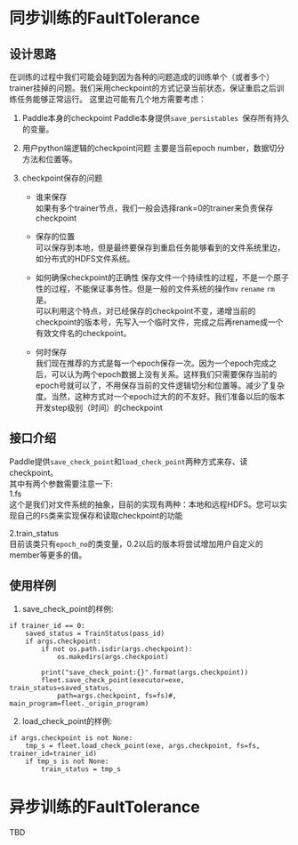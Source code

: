 # 同步训练的FaultTolerance
## 设计思路
在训练的过程中我们可能会碰到因为各种的问题造成的训练单个（或者多个）trainer挂掉的问题。我们采用checkpoint的方式记录当前状态，保证重启之后训练任务能够正常运行。
这里边可能有几个地方需要考虑：

1. Paddle本身的checkpoint
Paddle本身提供`save_persistables `保存所有持久的变量。

2. 用户python端逻辑的checkpoint问题
主要是当前epoch number，数据切分方法和位置等。

3. checkpoint保存的问题  
   - 谁来保存  
   如果有多个trainer节点，我们一般会选择rank=0的trainer来负责保存checkpoint
   
   - 保存的位置  
   可以保存到本地，但是最终要保存到重启任务能够看到的文件系统里边，如分布式的HDFS文件系统。
   
   - 如何确保checkpoint的正确性
   保存文件一个持续性的过程，不是一个原子性的过程，不能保证事务性。但是一般的文件系统的操作`mv` `rename` `rm` 是。   
   可以利用这个特点，对已经保存的checkpoint不变，递增当前的 checkpoint的版本号，先写入一个临时文件，完成之后再rename成一个有效文件名的checkpoint。
   
   - 何时保存  
   我们现在推荐的方式是每一个epoch保存一次。因为一个epoch完成之后，可以认为两个epoch数据上没有关系。这样我们只需要保存当前的epoch号就可以了，不用保存当前的文件逻辑切分和位置等。减少了复杂度。当然，这种方式对一个epoch过大的的不友好。我们准备以后的版本开发step级别（时间）的checkpoint
   
## 接口介绍
Paddle提供`save_check_point`和`load_check_point`两种方式来存、读checkpoint。   
其中有两个参数需要注意一下:  
1.fs  
这个是我们对文件系统的抽象，目前的实现有两种：本地和远程HDFS。您可以实现自己的`FS`类来实现保存和读取checkpoint的功能

2.train_status  
目前该类只有`epoch_no`的类变量，0.2以后的版本将尝试增加用户自定义的member等更多的值。

## 使用样例
1. save_check_point的样例:

```
if trainer_id == 0:
    saved_status = TrainStatus(pass_id)
    if args.checkpoint:
        if not os.path.isdir(args.checkpoint):
            os.makedirs(args.checkpoint)

        print("save_check_point:{}".format(args.checkpoint))
        fleet.save_check_point(executor=exe, train_status=saved_status,
            path=args.checkpoint, fs=fs)#, main_program=fleet._origin_program)
```

2. load_check_point的样例:

```
if args.checkpoint is not None:
    tmp_s = fleet.load_check_point(exe, args.checkpoint, fs=fs, trainer_id=trainer_id)
    if tmp_s is not None:
        train_status = tmp_s
```


#  异步训练的FaultTolerance
TBD
